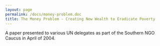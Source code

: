```yaml
---
layout: page
permalink: /docs/money-problem.doc
title: The Money Problem - Creating New Wealth to Eradicate Poverty
---
```

A paper presented to various UN delegates as part of the Southern NGO Caucus in April of 2004.
